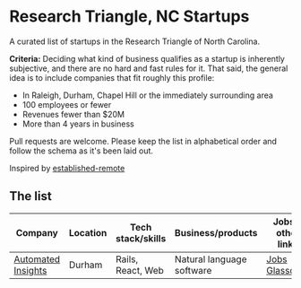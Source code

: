 # Research Triangle, NC Startups

A curated list of startups in the Research Triangle of North Carolina. 

**Criteria:** Deciding what kind of business qualifies as a startup is inherently subjective, and there are no hard and fast rules for it. That said, the general idea is to include companies that fit roughly this profile:

* In Raleigh, Durham, Chapel Hill or the immediately surrounding area
* 100 employees or fewer
* Revenues fewer than $20M
* More than 4 years in business

Pull requests are welcome. Please keep the list in alphabetical order and follow the schema as it's been laid out.

Inspired by [established-remote](https://github.com/yanirs/established-remote)

## The list

Company                                              | Location                    | Tech stack/skills          | Business/products                  | Jobs + other links
-----------------------------------------------------|-----------------------------|----------------------------|------------------------------------|--------------------
[Automated Insights](https://automatedinsights.com/) | Durham                      | Rails, React, Web          | Natural language software          | [Jobs](https://automatedinsights.com/careers/)<br>[Glassdoor](https://www.glassdoor.com/Overview/Working-at-Automated-Insights-EI_IE891995.11,29.htm)